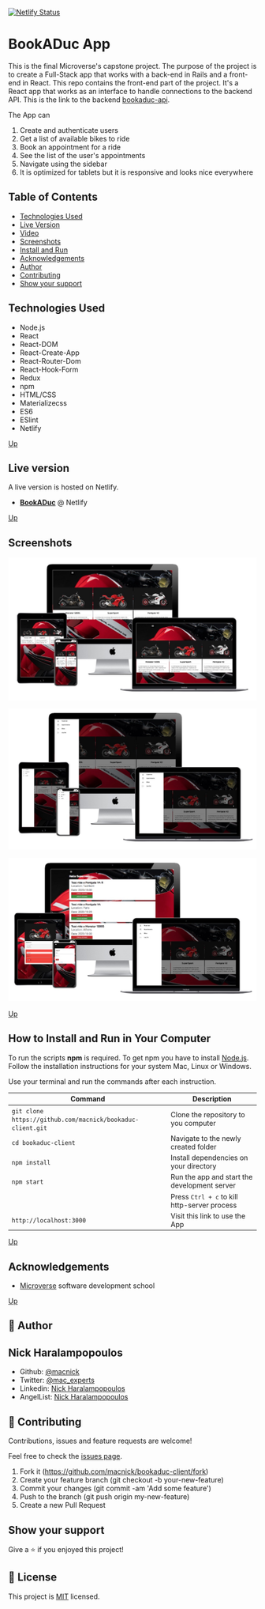 [![Netlify Status](https://api.netlify.com/api/v1/badges/b10f836d-a357-40c6-ae15-e490e2d595d2/deploy-status)](https://app.netlify.com/sites/bookaduc/deploys)

# BookADuc App

This is the final Microverse's capstone project. The purpose of the project is to create a Full-Stack app that works with a back-end in Rails and a front-end in React. This repo contains the front-end part of the project. It's a React app that works as an interface to handle connections to the backend API. This is the link to the backend [bookaduc-api](https://github.com/macnick/bookaduc-api/tree/authentication).

The App can

1. Create and authenticate users
2. Get a list of available bikes to ride
3. Book an appointment for a ride
4. See the list of the user's appointments
5. Navigate using the sidebar
6. It is optimized for tablets but it is responsive and looks nice everywhere

## Table of Contents

- [Technologies Used](#Technologies-Used)
- [Live Version](#Live-version)
- [Video](#Video)
- [Screenshots](#Screenshots)
- [Install and Run](#How-to-Install-and-Run-in-Your-Computer)
- [Acknowledgements](#Acknowledgements)
- [Author](#Author)
- [Contributing](#Contributing)
- [Show your support](#Show-your-support)

## Technologies Used

- Node.js
- React
- React-DOM
- React-Create-App
- React-Router-Dom
- React-Hook-Form
- Redux
- npm
- HTML/CSS
- Materializecss
- ES6
- ESlint
- Netlify

[Up](#Table-of-Contents)

## Live version

A live version is hosted on Netlify.

- [**BookADuc**](https://bookaduc.netlify.app) @ Netlify

[Up](#Table-of-Contents)

## Screenshots

<p align="center">
<img src="src/assets/img/sh-01.jpg">
</p>

<p align="center">
<img src="src/assets/img/sh-02.jpg">
</p>

<p align="center">
<img src="src/assets/img/sh-03.jpg">
</p>

[Up](#Table-of-Contents)

## How to Install and Run in Your Computer

To run the scripts **npm** is required. To get npm you have to install [Node.js](https://nodejs.org). Follow the installation instructions for your system Mac, Linux or Windows.

Use your terminal and run the commands after each instruction.

| Command | Description |
| ------- | ----------- |
| `git clone https://github.com/macnick/bookaduc-client.git` | Clone the repository to you computer|
| `cd bookaduc-client` | Navigate to the newly created folder   |
| `npm install` |   Install dependencies on your directory |
| `npm start` | Run the app and start the development server |
|  | Press `Ctrl + c` to kill http-server process |
| `http://localhost:3000` | Visit this link to use the App |


[Up](#Table-of-Contents)

## Acknowledgements

- [Microverse](https://www.microverse.org) software development school

[Up](#Table-of-Contents)

## 👤 Author

## Nick Haralampopoulos

- Github: [@macnick](https://github.com/macnick)
- Twitter: [@mac_experts](https://twitter.com/mac_experts)
- Linkedin: [Nick Haralampopoulos](https://www.linkedin.com/in/nick-haralampopoulos/)
- AngelList: [Nick Haralampopoulos](https://angel.co/u/nick-haralampopoulos)

## 🤝 Contributing

Contributions, issues and feature requests are welcome!

Feel free to check the [issues page](https://github.com/macnick/bookaduc-client/issues).

1. Fork it (https://github.com/macnick/bookaduc-client/fork)
2. Create your feature branch (git checkout -b your-new-feature)
3. Commit your changes (git commit -am 'Add some feature')
4. Push to the branch (git push origin my-new-feature)
5. Create a new Pull Request

## Show your support

Give a ⭐️ if you enjoyed this project!

## 📝 License

This project is [MIT](lic.url) licensed.
